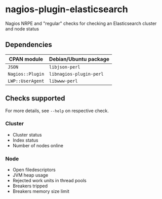 # nagios-plugin-elasticsearch

Nagios NRPE and "regular" checks for checking an Elasticsearch cluster and node status

## Dependencies

| CPAN module      | Debian/Ubuntu package   |
|------------------|-------------------------|
| `JSON`           | `libjson-perl`          |
| `Nagios::Plugin` | `libnagios-plugin-perl` |
| `LWP::UserAgent` | `libwww-perl`           |

## Checks supported

For more details, see `--help` on respective check.

### Cluster
* Cluster status
* Index status
* Number of nodes online

### Node
* Open filedescriptors
* JVM heap usage
* Rejected work units in thread pools
* Breakers tripped
* Breakers memory size limit
